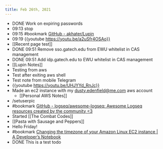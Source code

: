 ```yaml
---
title: Feb 26th, 2021
---
```


- DONE Work on expiring passwords
- 09:13 stop
- 09:15 #bookmark [GitHub - akhater/Lupin](https://github.com/akhater/Lupin)
- 09:19 {{youtube https://youtu.be/a2uSfr4OSAo}}
- [[Recent page test]]
- DONE 09:51 Remove sso.gatech.edu from EWU whitelist in CAS management
- DONE 09:51 Add idp.gatech.edu to EWU whitelist in CAS management
- [[Lupin Notes]]
- Testing from aws
- Test after exiting aws shell
- Test note from mobile Telegram
- {{youtube https://youtu.be/UHJYYd_RnJc}}
- Made an ec2 instance with my dusty.edenfield@me.com aws account
	- [[Personal AWS Notes]]
- /setuserpic
- #bookmark [GitHub - logseq/awesome-logseq: Awesome Logseq resources created by the community &lt;3](https://github.com/logseq/awesome-logseq)
- Started [[The Combat Codes]]
- [[Pasta with Sausage and Peppers]]
- Hello Friday!
- #bookmark [Changing the timezone of your Amazon Linux EC2 instance | A Developer’s Notebook](https://quayzar.com/aws/changing-the-timezone-of-your-amazon-linux-ec2-instance/)
- DONE This is a test todo